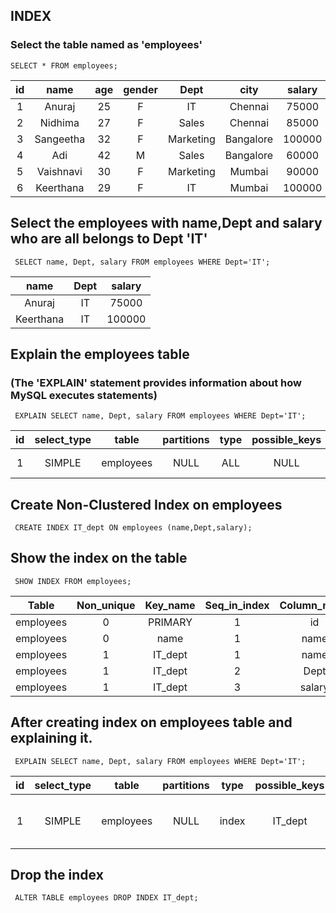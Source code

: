 ## INDEX

### Select the table named as 'employees'

```
SELECT * FROM employees;
```


| id | name      | age | gender | Dept      | city      | salary |
|:--:|:---------:|:---:|:------:|:---------:|:---------:|:------:|
|  1 | Anuraj    |  25 | F      | IT        | Chennai   |  75000 |
|  2 | Nidhima   |  27 | F      | Sales     | Chennai   |  85000 |
|  3 | Sangeetha |  32 | F      | Marketing | Bangalore | 100000 |
|  4 | Adi       |  42 | M      | Sales     | Bangalore |  60000 |
|  5 | Vaishnavi |  30 | F      | Marketing | Mumbai    |  90000 |
|  6 | Keerthana |  29 | F      | IT        | Mumbai    | 100000 |


## Select the employees with name,Dept and salary who are all belongs to Dept 'IT'


```
 SELECT name, Dept, salary FROM employees WHERE Dept='IT';
```

| name      | Dept | salary |
|:---------:|:----:|:------:|
| Anuraj    | IT   |  75000 |
| Keerthana | IT   | 100000 |


## Explain the employees table 

### (The 'EXPLAIN' statement provides information about how MySQL executes statements)

```
 EXPLAIN SELECT name, Dept, salary FROM employees WHERE Dept='IT';
 ```
 
| id | select_type | table     | partitions | type | possible_keys | key  | key_len | ref  | rows | filtered | Extra       |
|:--:|:-----------:|:---------:|:----------:|:----:|:-------------:|:----:|:-------:|:----:|:----:|:--------:|:-----------:|
|  1 | SIMPLE      | employees | NULL       | ALL  | NULL          | NULL | NULL    | NULL |    6 |    16.67 | Using where |



## Create Non-Clustered Index on employees

```
 CREATE INDEX IT_dept ON employees (name,Dept,salary);
 ```
 
## Show the index on the table

```
 SHOW INDEX FROM employees;
```

| Table     | Non_unique | Key_name | Seq_in_index | Column_name | Collation | Cardinality | Sub_part | Packed | Null | Index_type | Comment | Index_comment | Visible | Expression |
|:---------:|:----------:|:--------:|:------------:|:-----------:|:---------:|:-----------:|:--------:|:------:|:----:|:----------:|:-------:|:-------------:|:-------:|:----------:|
| employees |          0 | PRIMARY  |            1 | id          | A         |           6 |     NULL |   NULL |      | BTREE      |         |               | YES     | NULL       |
| employees |          0 | name     |            1 | name        | A         |           6 |     NULL |   NULL |      | BTREE      |         |               | YES     | NULL       |
| employees |          1 | IT_dept  |            1 | name        | A         |           6 |     NULL |   NULL |      | BTREE      |         |               | YES     | NULL       |
| employees |          1 | IT_dept  |            2 | Dept        | A         |           6 |     NULL |   NULL | YES  | BTREE      |         |               | YES     | NULL       |
| employees |          1 | IT_dept  |            3 | salary      | A         |           6 |     NULL |   NULL |      | BTREE      |         |               | YES     | NULL       |



## After creating index on employees table and explaining it.

```
 EXPLAIN SELECT name, Dept, salary FROM employees WHERE Dept='IT';
 ```
 

| id | select_type | table     | partitions | type  | possible_keys | key     | key_len | ref  | rows | filtered | Extra                    |
|:--:|:-----------:|:---------:|:----------:|:-----:|:-------------:|:-------:|:-------:|:----:|:----:|:--------:|:------------------------:|
|  1 | SIMPLE      | employees | NULL       | index | IT_dept       | IT_dept | 249     | NULL |    6 |    16.67 | Using where; Using index |


## Drop the index
```
 ALTER TABLE employees DROP INDEX IT_dept;
 ```



